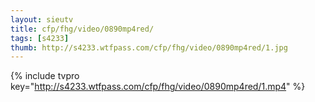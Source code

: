 ```yaml
--- 
layout: sieutv
title: cfp/fhg/video/0890mp4red/
tags: [s4233]
thumb: http://s4233.wtfpass.com/cfp/fhg/video/0890mp4red/1.jpg
---
```

{% include tvpro key="http://s4233.wtfpass.com/cfp/fhg/video/0890mp4red/1.mp4" %} 
